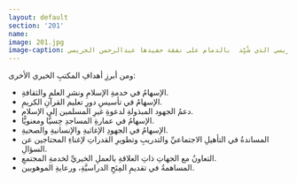 ```yaml
---
layout: default
section: '201'
name:
image: 201.jpg
image-caption: مسجد مهرة الجريسي الذي شُيِّد  بالدمام على نفقة حفيدها عبدالرحمن الجريسي
---
```

ومن أبرزِ أهدافِ المكتبِ الخيري الأخرى:

- الإسهامُ في خدمةِ الإسلامِ ونشرِ العلمِ والثقافةِ.
- الإسهامُ في تأسيسِ دورِ تعليم القرآنِ الكريمِ.
- دعمُ الجهود المبذولةِ لدعوةِ غيرِ المسلمين إلى الإسلام.
- الإسهامُ في عمارةِ المساجدِ حِسيًّا ومعنويًّا.
- الإسهامُ في الجهودِ الإغاثيةِ والإنسانيةِ والصحيةِ.
- المساندةُ في التأهيلِ الاجتماعيِّ والتدريبِ وتطويرِ القدراتِ لإغناءِ المحتاجين عن السؤالِ.
- التعاونُ مع الجهاتِ ذاتِ العلاقةِ بالعملِ الخيريِّ لخدمةِ المجتمعِ.
- المساهمةُ في تقديمِ المِنَحِ الدراسيَّةِ، ورعايةِ الموهوبين.
